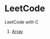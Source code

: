# LeetCode
LeetCode with C

1. [Array](https://github.com/sticklearn/LeetCode/tree/master/Array)
  
